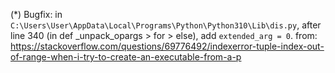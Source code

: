 (*) Bugfix: in `C:\Users\User\AppData\Local\Programs\Python\Python310\Lib\dis.py`, after line 340 (in def _unpack_opargs > for > else), add `extended_arg = 0`.
from: https://stackoverflow.com/questions/69776492/indexerror-tuple-index-out-of-range-when-i-try-to-create-an-executable-from-a-p
